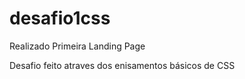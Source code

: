# desafio1css
Realizado Primeira Landing Page

Desafio feito atraves dos enisamentos básicos de CSS
